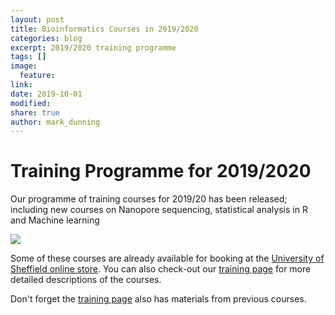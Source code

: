 ```yaml
---
layout: post
title: Bioinformatics Courses in 2019/2020
categories: blog
excerpt: 2019/2020 training programme
tags: []
image:
  feature:
link:
date: 2019-10-01
modified:
share: true
author: mark_dunning
---
```


# Training Programme for 2019/2020

Our programme of training courses for 2019/20 has been released; including new courses on Nanopore sequencing, statistical analysis in R and Machine learning

![](https://github.com/sheffield-bioinformatics-core/sheffield-bioinformatics-core.github.io/raw/master/images/19_20_training_poster-01.png)

Some of these courses are already available for booking at the [University of Sheffield online store](https://onlineshop.shef.ac.uk/conferences-and-events/faculty-of-medicine-dentistry-and-health/neuroscience). You can also check-out our [training page](https://sbc.shef.ac.uk//training/) for more detailed descriptions of the courses.

Don't forget the [training page](https://sbc.shef.ac.uk//training/) also has materials from previous courses.

